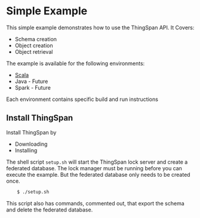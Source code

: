 # Simple Example

This simple example demonstrates how to use the ThingSpan API. It Covers:

- Schema creation
- Object creation
- Object retrieval

The example is available for the following environments:

- [Scala](scala/README.md)
- Java - Future
- Spark - Future

Each environment contains specific build and run instructions

## Install ThingSpan

Install ThingSpan by 

- Downloading
- Installing

The shell script `setup.sh` will start the ThingSpan lock server and create a federated database. The lock manager must be running before you can execute the example. But the federated database only needs to be created once.

```bash
	$ ./setup.sh
```
This script also has commands, commented out, that export the schema and delete the federated database. 


